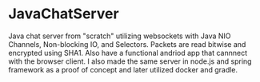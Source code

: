 # JavaChatServer
Java chat server from "scratch" utilizing websockets with Java NIO Channels, Non-blocking IO, and Selectors. Packets are read bitwise and encrypted using SHA1. 
Also have a functional andriod app that cannnect with the browser client.
I also made the same server in node.js and spring framework as a proof of concept and later utilized docker and gradle.
